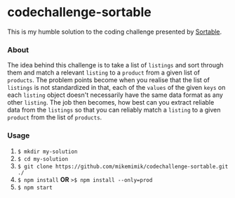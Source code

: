 # codechallenge-sortable

This is my humble solution to the coding challenge presented by [Sortable](http://sortable.com/challenge/).

### About
The idea behind this challenge is to take a list of `listings` and sort through them and match a relevant `listing` to a `product` from a given list of `products`. The problem points become when you realise that the list of `listings` is not standardized in that, each of the `values` of the given `keys` on each `listing` object doesn't necessarily have the same data format as any other `listing`. The job then becomes, how best can you extract reliable data from the `listings` so that you can reliably match a `listing` to a given `product` from the list of `products`.

### Usage
1. `$ mkdir my-solution`
2. `$ cd my-solution`
3. `$ git clone https://github.com/mikemimik/codechallenge-sortable.git ./`
4. `$ npm install` **OR** `>$ npm install --only=prod`
5. `$ npm start`
